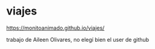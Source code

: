 # viajes

https://monitoanimado.github.io/viajes/

trabajo de Aileen Olivares, no elegí bien el user de github
